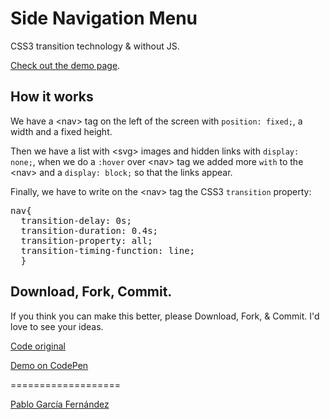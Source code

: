 <h1>Side Navigation Menu</h1>

<p>CSS3 transition technology & without JS.</p>
<a href="http://www.pablogarciafernandez.com/lab/demo/side-navigation-menu.html" target="_blank">Check out the demo page</a>.

<h2>How it works</h2>

<p>We have a &lt;nav&gt; tag on the left of the screen with <code>position: fixed;</code>, a width and a fixed height.</p>
<p>Then we have a list with &lt;svg&gt; images and hidden links with <code>display: none;</code>, when we do a <code>:hover</code> over &lt;nav&gt; tag we added more <code>with</code> to the &lt;nav&gt; and a <code>display: block;</code> so that the links appear.</p>

<p>Finally, we have to write on the &lt;nav&gt; tag the CSS3 <code>transition</code> property:</p>
<pre>
nav{
  transition-delay: 0s;
  transition-duration: 0.4s;
  transition-property: all;
  transition-timing-function: line;
  }
</pre>


<h2>Download, Fork, Commit.</h2>

<p>If you think you can make this better, please Download, Fork, & Commit. I'd love to see your ideas.</p>

<a href="http://www.pablogarciafernandez.com/lab/side-navigation-menu.html" target="_blank">Code original</a>

<a href="http://codepen.io/PableraShow/pen/HdJtv" target="_blank">Demo on CodePen</a>

===================

<a href="http://pablogarciafernandez.com" title="Pablo García Fernández" target="_blank">Pablo García Fernández</a>
